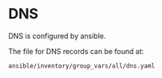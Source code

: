 # DNS

DNS is configured by ansible.

The file for DNS records can be found at:

`ansible/inventory/group_vars/all/dns.yaml`
